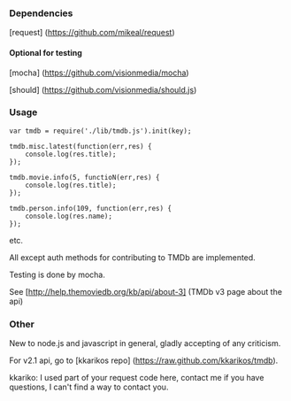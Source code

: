 ### Dependencies

[request] (https://github.com/mikeal/request)

#### Optional for testing

[mocha] (https://github.com/visionmedia/mocha) 

[should] (https://github.com/visionmedia/should.js)

### Usage

```
var tmdb = require('./lib/tmdb.js').init(key);

tmdb.misc.latest(function(err,res) {
	console.log(res.title);
});

tmdb.movie.info(5, functioN(err,res) {
	console.log(res.title);	
});

tmdb.person.info(109, function(err,res) {
	console.log(res.name);	
});

```
etc.

All except auth methods for contributing to TMDb are implemented.

Testing is done by mocha.

See [http://help.themoviedb.org/kb/api/about-3] (TMDb v3 page about the api)

### Other

New to node.js and javascript in general, gladly accepting of any criticism.

For v2.1 api, go to [kkarikos repo] (https://raw.github.com/kkarikos/tmdb).

kkariko: I used part of your request code here, contact me if you have questions, I can't find a way to contact you.
